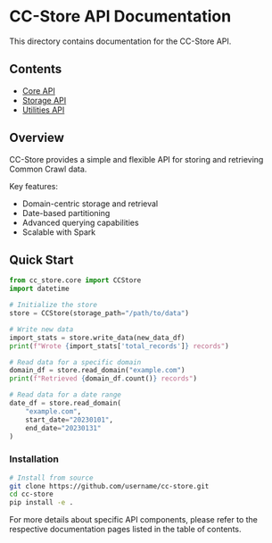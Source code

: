# CC-Store API Documentation

This directory contains documentation for the CC-Store API.

## Contents

- [Core API](core.md)
- [Storage API](storage.md)
- [Utilities API](utilities.md)

## Overview

CC-Store provides a simple and flexible API for storing and retrieving Common Crawl data.

Key features:
- Domain-centric storage and retrieval
- Date-based partitioning
- Advanced querying capabilities
- Scalable with Spark

## Quick Start

```python
from cc_store.core import CCStore
import datetime

# Initialize the store
store = CCStore(storage_path="/path/to/data")

# Write new data
import_stats = store.write_data(new_data_df)
print(f"Wrote {import_stats['total_records']} records")

# Read data for a specific domain
domain_df = store.read_domain("example.com")
print(f"Retrieved {domain_df.count()} records")

# Read data for a date range
date_df = store.read_domain(
    "example.com",
    start_date="20230101",
    end_date="20230131"
)
```

### Installation

```bash
# Install from source
git clone https://github.com/username/cc-store.git
cd cc-store
pip install -e .
```

For more details about specific API components, please refer to the respective documentation pages listed in the table of contents. 